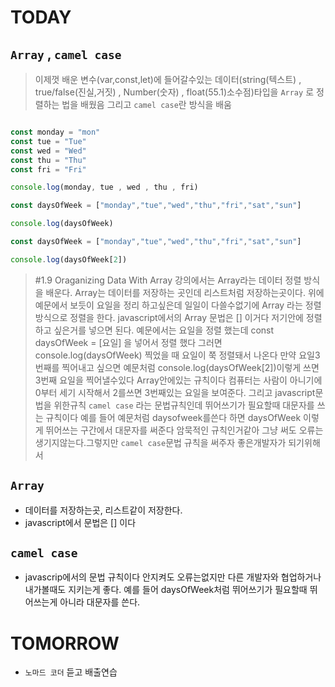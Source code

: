 # TODAY

## `Array` , `camel case`

>이제껏 배운 변수(var,const,let)에 들어갈수있는 데이터(string(텍스트) , true/false(진실,거짓) , Number(숫자) , float(55.1)소수점)타입을  `Array` 로 정렬하는 법을 배웠음 그리고 `camel case`란 방식을 배움

```js

const monday = "mon"
const tue = "Tue"
const wed = "Wed"
const thu = "Thu"
const fri = "Fri"

console.log(monday, tue , wed , thu , fri)

const daysOfWeek = ["monday","tue","wed","thu","fri","sat","sun"]

console.log(daysOfWeek)

const daysOfWeek = ["monday","tue","wed","thu","fri","sat","sun"]

console.log(daysOfWeek[2])
```

>#1.9 Oraganizing Data With Array 강의에서는  Array라는 데이터 정렬 방식을 배운다. Array는 데이터를 저장하는 곳인데 리스트처럼 저장하는곳이다.
위에 예문에서 보듯이 요일을 정리 하고싶은데 일일이 다쓸수없기에 Array 라는 정렬방식으로 정렬을 한다. javascript에서의 Array 문법은 [] 이거다 저기안에 정렬하고 싶은거를 넣으면 된다. 예문에서는 요일을 정렬 했는데 const daysOfWeek = [요일] 을 넣어서 정렬 했다 그러면 console.log(daysOfWeek) 찍었을 때 요일이 쭉 정렬돼서 나온다 만약 요일3번째를 찍어내고 싶으면 예문처럼 console.log(daysOfWeek[2])이렇게 쓰면 3번째 요일을 찍어낼수있다 Array안에있는 규칙이다 컴퓨터는 사람이 아니기에 0부터 세기 시작해서 2를쓰면 3번째있는 요일을 보여준다. 그리고 javascript문법을 위한규칙 `camel case` 라는 문법규칙인데 뛰어쓰기가 필요할때 대문자를 쓰는 규칙이다 예를 들어 예문처럼 daysofweek를쓴다 하면 daysOfWeek 이렇게 뛰어쓰는 구간에서 대문자를 써준다 암묵적인 규칙인거같아 그냥 써도 오류는 생기지않는다.그렇지만 `camel case`문법 규칙을 써주자 좋은개발자가 되기위해서

## `Array`
- 데이터를 저장하는곳, 리스트같이 저장한다.
- javascript에서 문법은 [] 이다 
## `camel case`
- javascrip에서의 문법 규칙이다 안지켜도 오류는없지만 다른 개발자와 협업하거나 내가볼때도 지키는게 좋다. 예를 들어 daysOfWeek처럼 뛰어쓰기가 필요할때 뛰어쓰는게 아니라 대문자를 쓴다.
  
 # TOMORROW
 - `노마드 코더` 듣고 배출연습 